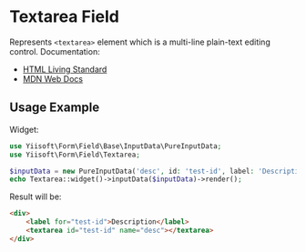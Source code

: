 # Textarea Field

Represents `<textarea>` element which is a multi-line plain-text editing control. Documentation:

- [HTML Living Standard](https://html.spec.whatwg.org/multipage/form-elements.html#the-textarea-element)
- [MDN Web Docs](https://developer.mozilla.org/docs/Web/HTML/Element/textarea)

## Usage Example

Widget:

```php
use Yiisoft\Form\Field\Base\InputData\PureInputData;
use Yiisoft\Form\Field\Textarea;

$inputData = new PureInputData('desc', id: 'test-id', label: 'Description');
echo Textarea::widget()->inputData($inputData)->render();
```

Result will be:

```html
<div>
    <label for="test-id">Description</label>
    <textarea id="test-id" name="desc"></textarea>
</div>
```
